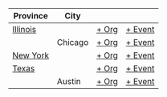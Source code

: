 | Province | City | | |
| --- | --- | --- | --- |
| [Illinois](by_city.md#illinois) | | [+ Org](https://github.com/swingdance/orgs/issues/new?assignees=&labels=add+org&projects=&template=02-add_entity.yml&title=Add%20Org%3A%20en_US%20%E2%80%A2%20%3CName%3E&region=en_US&province=Illinois&city=) | [+ Event](https://github.com/swingdance/events/issues/new?assignees=&labels=add+event&projects=&template=02-add_entity.yml&title=Add%20Event%3A%202024%2Fen_US%20%E2%80%A2%20%3CName%3E&region=en_US&province=Illinois&city=&org_id=&date_starts=2024-&date_ends=2024-) |
| | Chicago | [+ Org](https://github.com/swingdance/orgs/issues/new?assignees=&labels=add+org&projects=&template=02-add_entity.yml&title=Add%20Org%3A%20en_US%20%E2%80%A2%20%3CName%3E&region=en_US&province=Illinois&city=Chicago) | [+ Event](https://github.com/swingdance/events/issues/new?assignees=&labels=add+event&projects=&template=02-add_entity.yml&title=Add%20Event%3A%202024%2Fen_US%20%E2%80%A2%20%3CName%3E&region=en_US&province=Illinois&city=Chicago&org_id=&date_starts=2024-&date_ends=2024-) |
| [New York](by_city.md#new-york) | | [+ Org](https://github.com/swingdance/orgs/issues/new?assignees=&labels=add+org&projects=&template=02-add_entity.yml&title=Add%20Org%3A%20en_US%20%E2%80%A2%20%3CName%3E&region=en_US&province=New%20York&city=New%20York) | [+ Event](https://github.com/swingdance/events/issues/new?assignees=&labels=add+event&projects=&template=02-add_entity.yml&title=Add%20Event%3A%202024%2Fen_US%20%E2%80%A2%20%3CName%3E&region=en_US&province=New%20York&city=New%20York&org_id=&date_starts=2024-&date_ends=2024-) |
| [Texas](by_city.md#texas) | | [+ Org](https://github.com/swingdance/orgs/issues/new?assignees=&labels=add+org&projects=&template=02-add_entity.yml&title=Add%20Org%3A%20en_US%20%E2%80%A2%20%3CName%3E&region=en_US&province=Texas&city=) | [+ Event](https://github.com/swingdance/events/issues/new?assignees=&labels=add+event&projects=&template=02-add_entity.yml&title=Add%20Event%3A%202024%2Fen_US%20%E2%80%A2%20%3CName%3E&region=en_US&province=Texas&city=&org_id=&date_starts=2024-&date_ends=2024-) |
| | Austin | [+ Org](https://github.com/swingdance/orgs/issues/new?assignees=&labels=add+org&projects=&template=02-add_entity.yml&title=Add%20Org%3A%20en_US%20%E2%80%A2%20%3CName%3E&region=en_US&province=Texas&city=Austin) | [+ Event](https://github.com/swingdance/events/issues/new?assignees=&labels=add+event&projects=&template=02-add_entity.yml&title=Add%20Event%3A%202024%2Fen_US%20%E2%80%A2%20%3CName%3E&region=en_US&province=Texas&city=Austin&org_id=&date_starts=2024-&date_ends=2024-) |
